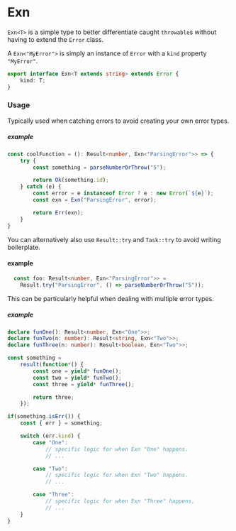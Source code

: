 # Exn

`Exn<T>` is a simple type to better differentiate caught `throwable`s without having to extend the `Error` class.

A `Exn<"MyError">` is simply an instance of `Error` with a `kind` property `"MyError"`.

```ts
export interface Exn<T extends string> extends Error {
    kind: T;
}
```

### Usage

Typically used when catching errors to avoid creating your own error types.

##### example
```ts
const coolFunction = (): Result<number, Exn<"ParsingError">> => {
    try {
        const something = parseNumberOrThrow("5");

        return Ok(something.id);
    } catch (e) {
        const error = e instanceof Error ? e : new Error(`${e}`);
        const exn = Exn("ParsingError", error);

        return Err(exn);
    }
}
```

You can alternatively also use `Result::try` and `Task::try` to avoid writing boilerplate.

#### example
```ts
  const foo: Result<number, Exn<"ParsingError">> = 
    Result.try("ParsingError", () => parseNumberOrThrow("5"));
```

This can be particularly helpful when dealing with multiple error types.

##### example

```ts
declare funOne(): Result<number, Exn<"One">>;
declare funTwo(n: number): Result<string, Exn<"Two">>;
declare funThree(n: number): Result<boolean, Exn<"Two">>;

const something = 
    result(function*() {
        const one = yield* funOne();
        const two = yield* funTwo();
        const three = yield* funThree();

        return three;
    });

if(something.isErr()) {
    const { err } = something;

    switch (err.kind) {
        case "One":
            // specific logic for when Exn "One" happens.
            // ... 

        case "Two":
            // specific logic for when Exn "Two" happens.
            // ... 

        case "Three": 
            // specific logic for when Exn "Three" happens.
            // ... 
    }
}
```